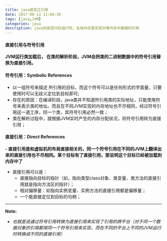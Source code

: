 ```yaml
---
title: java底层之引用
date: 2017-08-13 12:04:38
tags: [java,JVM]
categories: java
description: java的底层代码运行时，在栈内存里实现对堆内存中数据的引用
---
```

#### 直接引用与符号引用 ####
**JVM运行类加载后， 在类的解析阶段，JVM会把类的二进制数据中的符号引用替换为直接引用。**

#### 符号引用：Symbolic References ####

- 以一组符号来描述 所引用的目标，而这个符号可以是任何形式的字面量，只要使用时可以无歧义定位到目标即可;
- 存在的原因：在编译阶段，java类并不知道所引用类的实际地址，只能使用符号来表示类的地址。而且在不同JVM实现的内存地址也不尽相同，经过符号引用这一道工序，同一个类，其符号引用必然一致；
- 类在解析过程中，就根据JVM实时产生的内存分配状况，将符号引用转为直接引用；

#### 直接引用：Direct References ####
**- 直接引用是和虚拟机的布局直接相关的，同一个符号引用在不同的JVM上翻译出来的直接引用也不尽相同。某个目标有了直接引用，那说明这个目标已经被加载到内存中了**

- 直接引用可以是：
	- 直接指向目标的指针（如，指向类型class对象、类变量、类方法的直接引用就是指向方法区的指针）；
	- 相对偏移量：如指向实例变量、实例方法的直接引用都是偏移量；
	- 一个能直接定位到目标的句柄；

----------
**Note:**
- *也就是说通过符号引用转换为直接引用来实现了引用的跨平台（对于同一个数据对象的引用都用同一个符号引用来实现，而在不同的平台上不同的JVM运行时转换成不同的直接引用）*